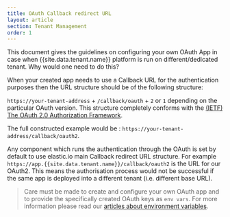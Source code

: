 ```yaml
---
title: OAuth Callback redirect URL
layout: article
section: Tenant Management
order: 1
---
```


This document gives the guidelines on configuring your own OAuth App in case when {{site.data.tenant.name}} platform is run on different/dedicated tenant. Why would one need to do this?

When your created app needs to use a Callback URL for the authentication purposes then the URL structure should be of the following structure:

`https://your-tenant-address` + `/callback/oauth` + `2` or `1` depending on the particular OAuth version. This structure completely conforms with the [(IETF) The OAuth 2.0 Authorization Framework](https://tools.ietf.org/html/rfc6749).

The full constructed example would be : `https://your-tenant-address/callback/oauth2`.

Any component which runs the authentication through the OAuth is set by default to use elastic.io main Callback redirect URL structure. For example `https://app.{{site.data.tenant.name}}/callback/oauth2` is the URL for our OAuth2. This means the authorisation process would not be successful if the same app is deployed into a different tenant (i.e. different base URL).

> Care must be made to create and configure your own OAuth app and to provide the specifically created OAuth keys as `env vars`.
For more information please read our [articles about environment variables](/references/how-to-define-envirament-variables-for-components).

